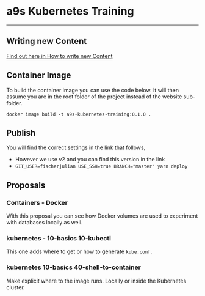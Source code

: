 # a9s Kubernetes Training

---

## Writing new Content

[Find out  here in How to write new Content](website/README.md)

## Container Image

To build the container image you can use the code below. It will then assume you are in the root folder of the project instead of the website sub-folder.

    docker image build -t a9s-kubernetes-training:0.1.0 .

## Publish

You will find the correct settings in the link that follows,
* However we use v2 and you can find this version in the link
* ```GIT_USER=fischerjulian USE_SSH=true BRANCH="master" yarn deploy```


## Proposals

### Containers - Docker

With this proposal you can see how Docker volumes are used to experiment with databases locally as well.

### kubernetes - 10-basics 10-kubectl

This one adds where to get or how to generate `kube.conf`.

### kubernetes 10-basics 40-shell-to-container

Make explicit where to the image runs. Locally or inside the Kubernetes cluster.
